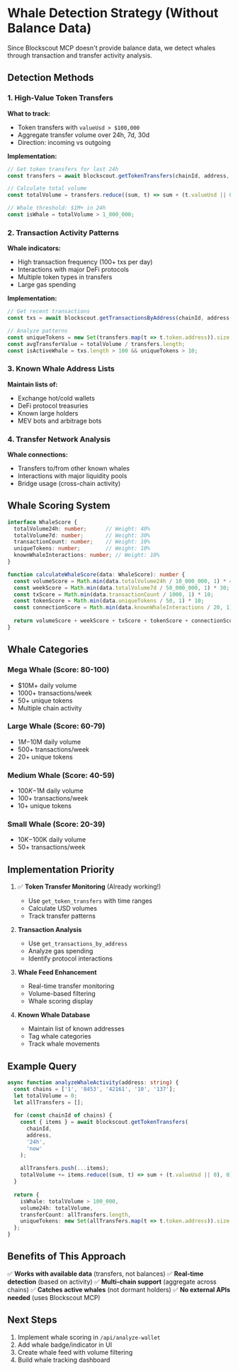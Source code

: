 # Whale Detection Strategy (Without Balance Data)

Since Blockscout MCP doesn't provide balance data, we detect whales through transaction and transfer activity analysis.

## Detection Methods

### 1. High-Value Token Transfers
**What to track:**
- Token transfers with `valueUsd > $100,000`
- Aggregate transfer volume over 24h, 7d, 30d
- Direction: incoming vs outgoing

**Implementation:**
```typescript
// Get token transfers for last 24h
const transfers = await blockscout.getTokenTransfers(chainId, address, '24h', 'now');

// Calculate total volume
const totalVolume = transfers.reduce((sum, t) => sum + (t.valueUsd || 0), 0);

// Whale threshold: $1M+ in 24h
const isWhale = totalVolume > 1_000_000;
```

### 2. Transaction Activity Patterns
**Whale indicators:**
- High transaction frequency (100+ txs per day)
- Interactions with major DeFi protocols
- Multiple token types in transfers
- Large gas spending

**Implementation:**
```typescript
// Get recent transactions
const txs = await blockscout.getTransactionsByAddress(chainId, address, '7d', 'now');

// Analyze patterns
const uniqueTokens = new Set(transfers.map(t => t.token.address)).size;
const avgTransferValue = totalVolume / transfers.length;
const isActiveWhale = txs.length > 100 && uniqueTokens > 10;
```

### 3. Known Whale Address Lists
**Maintain lists of:**
- Exchange hot/cold wallets
- DeFi protocol treasuries
- Known large holders
- MEV bots and arbitrage bots

### 4. Transfer Network Analysis
**Whale connections:**
- Transfers to/from other known whales
- Interactions with major liquidity pools
- Bridge usage (cross-chain activity)

## Whale Scoring System

```typescript
interface WhaleScore {
  totalVolume24h: number;      // Weight: 40%
  totalVolume7d: number;       // Weight: 30%
  transactionCount: number;    // Weight: 10%
  uniqueTokens: number;        // Weight: 10%
  knownWhaleInteractions: number; // Weight: 10%
}

function calculateWhaleScore(data: WhaleScore): number {
  const volumeScore = Math.min(data.totalVolume24h / 10_000_000, 1) * 40;
  const weekScore = Math.min(data.totalVolume7d / 50_000_000, 1) * 30;
  const txScore = Math.min(data.transactionCount / 1000, 1) * 10;
  const tokenScore = Math.min(data.uniqueTokens / 50, 1) * 10;
  const connectionScore = Math.min(data.knownWhaleInteractions / 20, 1) * 10;
  
  return volumeScore + weekScore + txScore + tokenScore + connectionScore;
}
```

## Whale Categories

### Mega Whale (Score: 80-100)
- $10M+ daily volume
- 1000+ transactions/week
- 50+ unique tokens
- Multiple chain activity

### Large Whale (Score: 60-79)
- $1M-$10M daily volume
- 500+ transactions/week
- 20+ unique tokens

### Medium Whale (Score: 40-59)
- $100K-$1M daily volume
- 100+ transactions/week
- 10+ unique tokens

### Small Whale (Score: 20-39)
- $10K-$100K daily volume
- 50+ transactions/week

## Implementation Priority

1. ✅ **Token Transfer Monitoring** (Already working!)
   - Use `get_token_transfers` with time ranges
   - Calculate USD volumes
   - Track transfer patterns

2. **Transaction Analysis**
   - Use `get_transactions_by_address`
   - Analyze gas spending
   - Identify protocol interactions

3. **Whale Feed Enhancement**
   - Real-time transfer monitoring
   - Volume-based filtering
   - Whale scoring display

4. **Known Whale Database**
   - Maintain list of known addresses
   - Tag whale categories
   - Track whale movements

## Example Query

```typescript
async function analyzeWhaleActivity(address: string) {
  const chains = ['1', '8453', '42161', '10', '137'];
  let totalVolume = 0;
  let allTransfers = [];
  
  for (const chainId of chains) {
    const { items } = await blockscout.getTokenTransfers(
      chainId,
      address,
      '24h',
      'now'
    );
    
    allTransfers.push(...items);
    totalVolume += items.reduce((sum, t) => sum + (t.valueUsd || 0), 0);
  }
  
  return {
    isWhale: totalVolume > 100_000,
    volume24h: totalVolume,
    transferCount: allTransfers.length,
    uniqueTokens: new Set(allTransfers.map(t => t.token.address)).size,
  };
}
```

## Benefits of This Approach

✅ **Works with available data** (transfers, not balances)
✅ **Real-time detection** (based on activity)
✅ **Multi-chain support** (aggregate across chains)
✅ **Catches active whales** (not dormant holders)
✅ **No external APIs needed** (uses Blockscout MCP)

## Next Steps

1. Implement whale scoring in `/api/analyze-wallet`
2. Add whale badge/indicator in UI
3. Create whale feed with volume filtering
4. Build whale tracking dashboard
